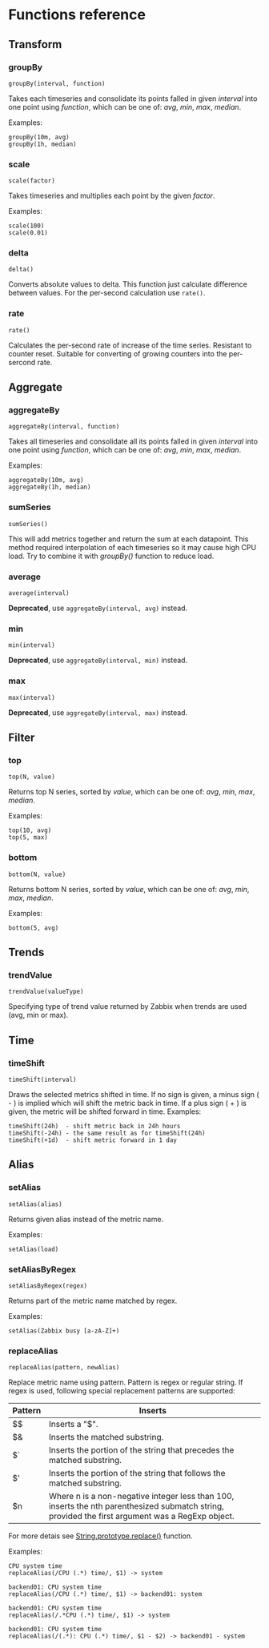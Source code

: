 Functions reference
===================

Transform
---------

### groupBy

```
groupBy(interval, function)
```

Takes each timeseries and consolidate its points falled in given _interval_ into one point using _function_, which can be one of: _avg_, _min_, _max_, _median_.

Examples:
```
groupBy(10m, avg)
groupBy(1h, median)
```

### scale
```
scale(factor)
```
Takes timeseries and multiplies each point by the given _factor_.

Examples:
```
scale(100)
scale(0.01)
```

### delta
```
delta()
```
Converts absolute values to delta. This function just calculate difference between values. For the per-second
calculation use `rate()`.

### rate
```
rate()
```
Calculates the per-second rate of increase of the time series. Resistant to counter reset. Suitable for converting of
growing counters into the per-sercond rate.

Aggregate
---------

### aggregateBy
```
aggregateBy(interval, function)
```

Takes all timeseries and consolidate all its points falled in given _interval_ into one point using _function_, which can be one of: _avg_, _min_, _max_, _median_.

Examples:
```
aggregateBy(10m, avg)
aggregateBy(1h, median)
```

### sumSeries
```
sumSeries()
```

This will add metrics together and return the sum at each datapoint. This method required interpolation of each timeseries so it may cause high CPU load. Try to combine it with _groupBy()_ function to reduce load.

### average
```
average(interval)
```
**Deprecated**, use `aggregateBy(interval, avg)` instead.

### min
```
min(interval)
```
**Deprecated**, use `aggregateBy(interval, min)` instead.

### max
```
max(interval)
```
**Deprecated**, use `aggregateBy(interval, max)` instead.


Filter
---------

### top

```
top(N, value)
```

Returns top N series, sorted by _value_, which can be one of: _avg_, _min_, _max_, _median_.

Examples:
```
top(10, avg)
top(5, max)
```

### bottom

```
bottom(N, value)
```

Returns bottom N series, sorted by _value_, which can be one of: _avg_, _min_, _max_, _median_.

Examples:
```
bottom(5, avg)
```


## Trends

### trendValue
```
trendValue(valueType)
```

Specifying type of trend value returned by Zabbix when trends are used (avg, min or max).

## Time

### timeShift
```
timeShift(interval)
```
Draws the selected metrics shifted in time. If no sign is given, a minus sign ( - ) is implied which will shift the metric back in time. If a plus sign ( + ) is given, the metric will be shifted forward in time.
Examples:
```
timeShift(24h)  - shift metric back in 24h hours
timeShift(-24h) - the same result as for timeShift(24h)
timeShift(+1d)  - shift metric forward in 1 day
```

## Alias

### setAlias
```
setAlias(alias)
```

Returns given alias instead of the metric name.

Examples:
```
setAlias(load)
```

### setAliasByRegex
```
setAliasByRegex(regex)
```

Returns part of the metric name matched by regex.

Examples:
```
setAlias(Zabbix busy [a-zA-Z]+)
```

### replaceAlias
```
replaceAlias(pattern, newAlias)
```

Replace metric name using pattern. Pattern is regex or regular string. If regex is used, following special replacement patterns are supported:

|Pattern	| Inserts|
----------|---------
|$$	| Inserts a "$". |
|$&	| Inserts the matched substring. |
|$`	| Inserts the portion of the string that precedes the matched substring. |
|$'	| Inserts the portion of the string that follows the matched substring. |
|$n	| Where n is a non-negative integer less than 100, inserts the nth parenthesized submatch string, provided the first argument was a RegExp object. |

For more detais see [String.prototype.replace()](https://developer.mozilla.org/en-US/docs/Web/JavaScript/Reference/Global_Objects/String/replace) function.

Examples:
```
CPU system time
replaceAlias(/CPU (.*) time/, $1) -> system

backend01: CPU system time
replaceAlias(/CPU (.*) time/, $1) -> backend01: system

backend01: CPU system time
replaceAlias(/.*CPU (.*) time/, $1) -> system

backend01: CPU system time
replaceAlias(/(.*): CPU (.*) time/, $1 - $2) -> backend01 - system
```
